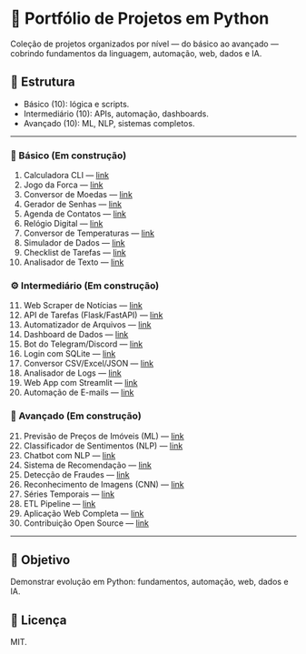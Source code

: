 # 🐍 Portfólio de Projetos em Python

Coleção de projetos organizados por nível — do básico ao avançado — cobrindo fundamentos da linguagem, automação, web, dados e IA.

## 📂 Estrutura
- Básico (10): lógica e scripts.
- Intermediário (10): APIs, automação, dashboards.
- Avançado (10): ML, NLP, sistemas completos.

---

### 🔹 Básico (Em construção)
1. Calculadora CLI — [link](#)
2. Jogo da Forca — [link](#)
3. Conversor de Moedas — [link](#)
4. Gerador de Senhas — [link](#)
5. Agenda de Contatos — [link](#)
6. Relógio Digital — [link](#)
7. Conversor de Temperaturas — [link](#)
8. Simulador de Dados — [link](#)
9. Checklist de Tarefas — [link](#)
10. Analisador de Texto — [link](#)

### ⚙️ Intermediário (Em construção)
11. Web Scraper de Notícias — [link](#)
12. API de Tarefas (Flask/FastAPI) — [link](#)
13. Automatizador de Arquivos — [link](#)
14. Dashboard de Dados — [link](#)
15. Bot do Telegram/Discord — [link](#)
16. Login com SQLite — [link](#)
17. Conversor CSV/Excel/JSON — [link](#)
18. Analisador de Logs — [link](#)
19. Web App com Streamlit — [link](#)
20. Automação de E-mails — [link](#)

### 🤖 Avançado (Em construção)
21. Previsão de Preços de Imóveis (ML) — [link](#)
22. Classificador de Sentimentos (NLP) — [link](#)
23. Chatbot com NLP — [link](#)
24. Sistema de Recomendação — [link](#)
25. Detecção de Fraudes — [link](#)
26. Reconhecimento de Imagens (CNN) — [link](#)
27. Séries Temporais — [link](#)
28. ETL Pipeline — [link](#)
29. Aplicação Web Completa — [link](#)
30. Contribuição Open Source — [link](#)

---

## 📌 Objetivo
Demonstrar evolução em Python: fundamentos, automação, web, dados e IA.

## 📄 Licença
MIT.